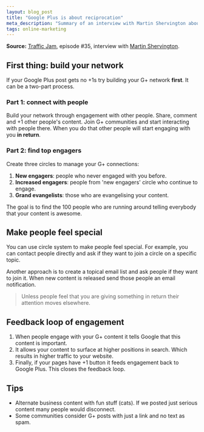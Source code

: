 ```yaml
---
layout: blog_post
title: "Google Plus is about reciprocation"
meta_description: "Summary of an interview with Martin Shervington about engaing with people on Google Plus and promoting your content."
tags: online-marketing
---
```


**Source:** [Traffic Jam](http://www.veravo.com/trafficjam/google-plus-circle-strategies-martin-shervington/), episode #35, interview with <a href='http://www.martinshervington.com/'>Martin Shervington</a>.

## First thing: build your network

If your Google Plus post gets no +1s try building your G+ network **first**. It can be a two-part process.

### Part 1: connect with people

Build your network through engagement with other people. Share, comment and +1 other people's content. Join G+ communities and start interacting with people there. When you do that other people will start engaging with you **in return**.

### Part 2: find top engagers

Create three circles to manage your G+ connections:

1. **New engagers**: people who never engaged with you before.
1. **Increased engagers**: people from 'new engagers' circle who continue to engage.
1. **Grand evangelists**: those who are evangelising your content.

The goal is to find the 100 people who are running around telling everybody that your content is awesome.

## Make people feel special

You can use circle system to make people feel special. For example, you can contact people directly and ask if they want to join a circle on a specific topic.

Another approach is to create a topical email list and ask people if they want to join it. When new content is released send those people an email notification.

> Unless people feel that you are giving something in return their attention moves elsewhere.

## Feedback loop of engagement

1. When people engage with your G+ content it tells Google that this content is important.
1. It allows your content to surface at higher positions in search. Which results in higher traffic to your website.
1. Finally, if your pages have +1 button it feeds engagement back to Google Plus. This closes the feedback loop.

## Tips

* Alternate business content with fun stuff (cats). If we posted just serious content many people would disconnect.
* Some communities consider G+ posts with just a link and no text as spam.